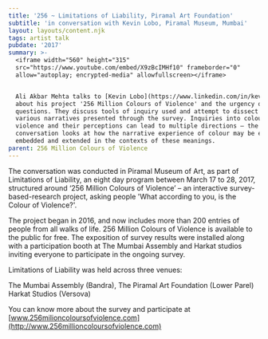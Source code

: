```yaml
---
title: '256 ~ Limitations of Liability, Piramal Art Foundation'
subtitle: 'in conversation with Kevin Lobo, Piramal Museum, Mumbai'
layout: layouts/content.njk
tags: artist talk
pubdate: '2017'
summary: >-
  <iframe width="560" height="315"
  src="https://www.youtube.com/embed/X9zBcIMHf10" frameborder="0"
  allow="autoplay; encrypted-media" allowfullscreen></iframe>


  Ali Akbar Mehta talks to [Kevin Lobo](https://www.linkedin.com/in/kevlobo/)
  about his project '256 Million Colours of Violence' and the urgency of asking
  questions. They discuss tools of inquiry used and attempt to dissect the
  various narratives presented through the survey. Inquiries into colour,
  violence and their perceptions can lead to multiple directions – the
  conversation looks at how the narrative experience of colour may be embodied,
  embedded and extended in the contexts of these meanings.
parent: 256 Million Colours of Violence
---
```

The conversation was conducted in Piramal Museum of Art, as part of Limitations of Liability, an eight day program between March 17 to 28, 2017, structured around ‘256 Million Colours of Violence’ – an interactive survey-based-research project, asking people 'What according to you, is the Colour of Violence?'.

The project began in 2016, and now includes more than 200 entries of people from all walks of life. 256 Million Colours of Violence is available to the public for free. The exposition of survey results were installed along with a participation booth at The Mumbai Assembly and Harkat studios inviting everyone to participate in the ongoing survey.

Limitations of Liability was held across three venues:

The Mumbai Assembly (Bandra), The Piramal Art Foundation (Lower Parel) Harkat Studios (Versova)

You can know more about the survey and participate at [www.256milioncoloursofviolence.com](http://www.256millioncoloursofviolence.com)
